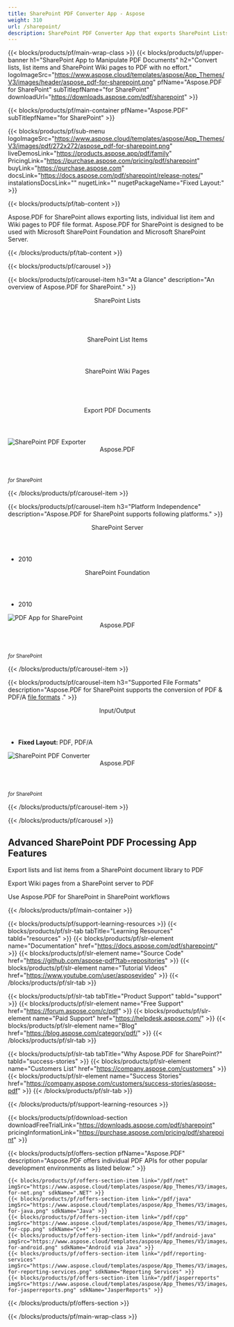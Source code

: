 ```yaml
---
title: SharePoint PDF Converter App - Aspose 
weight: 310
url: /sharepoint/ 
description: SharePoint PDF Converter App that exports SharePoint Lists list Items Wiki Pages to PDF file format from SharePoint document library without Adobe installed
---
```


{{< blocks/products/pf/main-wrap-class >}}
{{< blocks/products/pf/upper-banner h1="SharePoint App to Manipulate PDF Documents" h2="Convert lists, list items and SharePoint Wiki pages to PDF with no effort." logoImageSrc="https://www.aspose.cloud/templates/aspose/App_Themes/V3/images/header/aspose_pdf-for-sharepoint.png" pfName="Aspose.PDF for SharePoint" subTitlepfName="for SharePoint" downloadUrl="https://downloads.aspose.com/pdf/sharepoint" >}}

{{< blocks/products/pf/main-container pfName="Aspose.PDF" subTitlepfName="for SharePoint" >}}

{{< blocks/products/pf/sub-menu logoImageSrc="https://www.aspose.cloud/templates/aspose/App_Themes/V3/images/pdf/272x272/aspose_pdf-for-sharepoint.png" liveDemosLink="https://products.aspose.app/pdf/family" PricingLink="https://purchase.aspose.com/pricing/pdf/sharepoint" buyLink="https://purchase.aspose.com" docsLink="https://docs.aspose.com/pdf/sharepoint/release-notes/" instalationsDocsLink="" nugetLink="" nugetPackageName="Fixed Layout:" >}}

{{< blocks/products/pf/tab-content >}}
<p>
 Aspose.PDF for SharePoint allows exporting lists, individual list item and Wiki pages to PDF file format. Aspose.PDF for SharePoint is designed to be used with Microsoft SharePoint Foundation and Microsoft SharePoint Server.
</p>

{{< /blocks/products/pf/tab-content >}}

<!--Diagrams Start-->
{{< blocks/products/pf/carousel >}}

{{< blocks/products/pf/carousel-item h3="At a Glance" description="An overview of Aspose.PDF for SharePoint." >}}
<div class="diagram1 d1-sharepoint">
 <div class="d1-row">
  <div class="d1-col d1-left">
   <header>
    <i class="fa fa-list-ul">
    </i>
    SharePoint Lists
   </header>
   <br/>
   <header>
    <i class="fa fa-list-alt">
    </i>
    SharePoint List Items
   </header>
  </div>
  <!--/left-->
  <div class="d1-col d1-right">
   <header>
    <i class="fa fa-wikipedia-w">
    </i>
    SharePoint Wiki Pages
   </header>
   <br/>
   <header>
    <i class="fa fa-file-pdf-o">
    </i>
    Export PDF Documents
   </header>
  </div>
  <!--/right-->
 </div>
 <!--/row-->
 <div class="d1-logo">
  <img alt="SharePoint PDF Exporter" src="https://www.aspose.cloud/templates/aspose/App_Themes/V3/images/pdf/272x272/aspose_pdf-for-sharepoint.png"/>
  <header>
   Aspose.PDF
  </header>
  <footer>
   <small>
    <em>
     for
    </em>
    SharePoint
   </small>
  </footer>
 </div>
 <!--/logo-->
</div>

{{< /blocks/products/pf/carousel-item >}}

{{< blocks/products/pf/carousel-item h3="Platform Independence" description="Aspose.PDF for SharePoint supports following platforms." >}}
<div class="diagram1 d1-sharepoint">
 <div class="d1-row">
  <div class="d1-col d1-left">
   <header style="padding-left: 0px;">
    <i class="fa fa-cubes">
    </i>
    SharePoint Server
   </header>
   <ul>
    <li>
     2010
    </li>
   </ul>
  </div>
  <!--/left-->
  <div class="d1-col d1-right">
   <header style="padding-left: 0px;">
    <i class="fa fa-cubes">
    </i>
    SharePoint Foundation
   </header>
   <ul>
    <li>
     2010
    </li>
   </ul>
  </div>
  <!--/right-->
 </div>
 <!--/row-->
 <div class="d1-logo">
  <img alt="PDF App for SharePoint" src="https://www.aspose.cloud/templates/aspose/App_Themes/V3/images/pdf/272x272/aspose_pdf-for-sharepoint.png"/>
  <header>
   Aspose.PDF
  </header>
  <footer>
   <small>
    <em>
     for
    </em>
    SharePoint
   </small>
  </footer>
 </div>
 <!--/logo-->
</div>

{{< /blocks/products/pf/carousel-item >}}

{{< blocks/products/pf/carousel-item h3="Supported File Formats" description="Aspose.PDF for SharePoint supports the conversion of PDF & PDF/A [file formats](https://docs.aspose.com/pdf/sharepoint/supported-file-formats/)  ." >}}
<div class="diagram1 d2 d1-sharepoint">
 <div class="d1-row">
  <div class="d1-col d1-left">
   <header>
    <i class="fa fa-arrows-v">
    </i>
    Input/Output
   </header>
   <ul>
    <li>
     <b>
      Fixed Layout:
     </b>
     PDF, PDF/A
    </li>
   </ul>
  </div>
  <!--/left-->
  <div class="d1-col d1-right">
   <!--/right-->
  </div>
  <!--/row-->
  <div class="d1-logo">
   <img alt="SharePoint PDF Converter" src="https://www.aspose.cloud/templates/aspose/App_Themes/V3/images/pdf/272x272/aspose_pdf-for-sharepoint.png"/>
   <header>
    Aspose.PDF
   </header>
   <footer>
    <small>
     <em>
      for
     </em>
     SharePoint
    </small>
   </footer>
  </div>
  <!--/logo-->
 </div>
 <!--/diagram2-->
</div>

{{< /blocks/products/pf/carousel-item >}}

{{< /blocks/products/pf/carousel >}}
<!--Diagrams End-->

<!--Feature-section Start-->
<div class="container-fluid features-section bg-gray singleproduct">
 <a class="anchor" id="features" name="features">
 </a>
 <div class="row">
  <div class="container">
   <h2 class="pr-ft">
    Advanced SharePoint PDF Processing App Features
   </h2>
   <p>
   </p>
   <div class="col-lg-4">
    <em class="fa fa-list-alt ico-blue fa-2x col-lg-2">
    </em>
    <p class="col-lg-10">
     Export lists and list items from a SharePoint document library to PDF
    </p>
   </div>
   <div class="col-lg-4">
    <em class="fa fa-server ico-blue fa-2x col-lg-2">
    </em>
    <p class="col-lg-10">
     Export Wiki pages from a SharePoint server to PDF
    </p>
   </div>
   <div class="col-lg-4">
    <em class="fa fa-file-pdf-o ico-blue fa-2x col-lg-2">
    </em>
    <p class="col-lg-10">
     Use Aspose.PDF for SharePoint in SharePoint workflows
    </p>
   </div>
   <!--

<div class="col-lg-4"><em class="fa fa-html5 ico-blue fa-2x col-lg-2"> </em>

<p class="col-lg-10">Concatenate supported file formats(HTML, Text and Image) during conversion</p>

</div>

-->
   <div class="col-lg-12">
    <h2 class="h2title">
     High Fidelity Export to PDF Documents
    </h2>
    <p>
     Aspose.PDF for SharePoint allows you to export list items and Wiki pages directly to Portable Document Format (PDF) with highest fidelity possible, that is; the exported PDF documents that look identical to the source web page.
    </p>
   </div>
   <div class="col-lg-12">
    <h2 class="h2title">
     Adobe Acrobat Automation – Not Needed
    </h2>
    <p>
     Aspose.PDF for SharePoint is built using managed code that can be installed and deployed as a single SharePoint app without needing Adobe Acrobat installed. It is easier and flexible to use compared to Adobe Acrobat automation.
    </p>
   </div>
  </div>
 </div>
</div>
<!--Feature-section End-->

{{< /blocks/products/pf/main-container >}}


{{< blocks/products/pf/support-learning-resources >}}
{{< blocks/products/pf/slr-tab tabTitle="Learning Resources" tabId="resources" >}}
{{< blocks/products/pf/slr-element name="Documentation" href="https://docs.aspose.com/pdf/sharepoint/" >}}
{{< blocks/products/pf/slr-element name="Source Code" href="https://github.com/aspose-pdf?tab=repositories" >}}
{{< blocks/products/pf/slr-element name="Tutorial Videos" href="https://www.youtube.com/user/asposevideo" >}}
{{< /blocks/products/pf/slr-tab >}}

{{< blocks/products/pf/slr-tab tabTitle="Product Support" tabId="support" >}}
{{< blocks/products/pf/slr-element name="Free Support" href="https://forum.aspose.com/c/pdf" >}}
{{< blocks/products/pf/slr-element name="Paid Support" href="https://helpdesk.aspose.com/" >}}
{{< blocks/products/pf/slr-element name="Blog" href="https://blog.aspose.com/category/pdf/" >}}
{{< /blocks/products/pf/slr-tab >}}

{{< blocks/products/pf/slr-tab tabTitle="Why Aspose.PDF for SharePoint?" tabId="success-stories" >}}
{{< blocks/products/pf/slr-element name="Customers List" href="https://company.aspose.com/customers" >}}
{{< blocks/products/pf/slr-element name="Success Stories" href="https://company.aspose.com/customers/success-stories/aspose-pdf" >}}
{{< /blocks/products/pf/slr-tab >}}

{{< /blocks/products/pf/support-learning-resources >}}

{{< blocks/products/pf/download-section downloadFreeTrialLink="https://downloads.aspose.com/pdf/sharepoint" pricingInformationLink="https://purchase.aspose.com/pricing/pdf/sharepoint" >}}

{{< blocks/products/pf/offers-section pfName="Aspose.PDF" description="Aspose.PDF offers individual PDF APIs for other popular development environments as listed below:" >}}

    {{< blocks/products/pf/offers-section-item link="/pdf/net" imgSrc="https://www.aspose.cloud/templates/aspose/App_Themes/V3/images/pdf/272x272/aspose_pdf-for-net.png" sdkName=".NET" >}}
    {{< blocks/products/pf/offers-section-item link="/pdf/java" imgSrc="https://www.aspose.cloud/templates/aspose/App_Themes/V3/images/pdf/272x272/aspose_pdf-for-java.png" sdkName="Java" >}}
    {{< blocks/products/pf/offers-section-item link="/pdf/cpp" imgSrc="https://www.aspose.cloud/templates/aspose/App_Themes/V3/images/pdf/272x272/aspose_pdf-for-cpp.png" sdkName="C++" >}}
    {{< blocks/products/pf/offers-section-item link="/pdf/android-java" imgSrc="https://www.aspose.cloud/templates/aspose/App_Themes/V3/images/pdf/272x272/aspose_pdf-for-android.png" sdkName="Android via Java" >}}
    {{< blocks/products/pf/offers-section-item link="/pdf/reporting-services" imgSrc="https://www.aspose.cloud/templates/aspose/App_Themes/V3/images/pdf/272x272/aspose_pdf-for-reporting-services.png" sdkName="Reporting Services" >}}
    {{< blocks/products/pf/offers-section-item link="/pdf/jasperreports" imgSrc="https://www.aspose.cloud/templates/aspose/App_Themes/V3/images/pdf/272x272/aspose_pdf-for-jasperreports.png" sdkName="JasperReports" >}}

{{< /blocks/products/pf/offers-section >}}

{{< /blocks/products/pf/main-wrap-class >}}